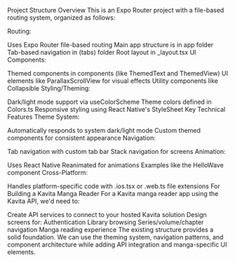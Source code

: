 Project Structure Overview
This is an Expo Router project with a file-based routing system, organized as follows:

Routing:

Uses Expo Router file-based routing
Main app structure is in app folder
Tab-based navigation in (tabs) folder
Root layout in _layout.tsx
UI Components:

Themed components in components (like ThemedText and ThemedView)
UI elements like ParallaxScrollView for visual effects
Utility components like Collapsible
Styling/Theming:

Dark/light mode support via useColorScheme
Theme colors defined in Colors.ts
Responsive styling using React Native's StyleSheet
Key Technical Features
Theme System:

Automatically responds to system dark/light mode
Custom themed components for consistent appearance
Navigation:

Tab navigation with custom tab bar
Stack navigation for screens
Animation:

Uses React Native Reanimated for animations
Examples like the HelloWave component
Cross-Platform:

Handles platform-specific code with .ios.tsx or .web.ts file extensions
For Building a Kavita Manga Reader
For a Kavita manga reader app using the Kavita API, we'd need to:

Create API services to connect to your hosted Kavita solution
Design screens for:
Authentication
Library browsing
Series/volume/chapter navigation
Manga reading experience
The existing structure provides a solid foundation. We can use the theming system, navigation patterns, and component architecture while adding API integration and manga-specific UI elements.
